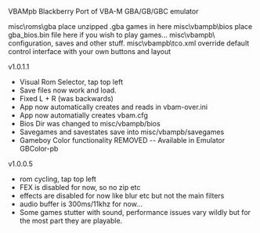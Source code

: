 VBAMpb Blackberry Port of VBA-M GBA/GB/GBC emulator

misc\roms\gba        place unzipped .gba games in here
misc\vbampb\bios     place gba_bios.bin file here if you wish to play games...
misc\vbampb\         configuration, saves and other stuff.
misc\vbampb\tco.xml  override default control interface with your own buttons and layout

v1.0.1.1

- Visual Rom Selector, tap top left
- Save files now work and load.
- Fixed L + R (was backwards)
- App now automatically creates and reads in vbam-over.ini
- App now automatially creates vbam.cfg
- Bios Dir was changed to misc/vbampb/bios
- Savegames and savestates save into misc/vbampb/savegames
- Gameboy Color functionality REMOVED -- Available in Emulator GBColor-pb


v1.0.0.5

- rom cycling, tap top left
- FEX is disabled for now, so no zip etc
- effects are disabled for now like blur etc but not the main filters 
- audio buffer is 300ms/11khz for now... 
- Some games stutter with sound, performance issues vary wildly but for
  the most part they are playable.

